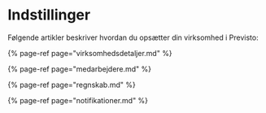 # Indstillinger

Følgende artikler beskriver hvordan du opsætter din virksomhed i Previsto:

{% page-ref page="virksomhedsdetaljer.md" %}

{% page-ref page="medarbejdere.md" %}

{% page-ref page="regnskab.md" %}

{% page-ref page="notifikationer.md" %}

